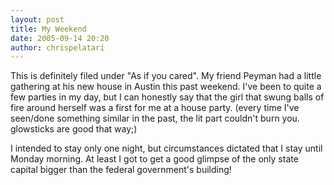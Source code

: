 ```yaml
---
layout: post
title: My Weekend
date: 2005-09-14 20:20
author: chrispelatari
---
```

This is definitely filed under "As if you cared". My friend Peyman had a
little gathering at his new house in Austin this past weekend. I've been to
quite a few parties in my day, but I can honestly say that the girl that swung
balls of fire around herself was a first for me at a house party. (every time
I've seen/done something similar in the past, the lit part couldn't burn you.
glowsticks are good that way;)

I intended to stay only one night, but circumstances dictated that I stay
until Monday morning. At least I got to get a good glimpse of the only state
capital bigger than the federal government's building!
